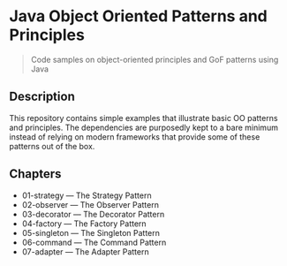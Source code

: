 # Java Object Oriented Patterns and Principles
> Code samples on object-oriented principles and GoF patterns using Java

## Description
This repository contains simple examples that illustrate basic OO patterns and principles. The dependencies are purposedly kept to a bare minimum instead of relying on modern frameworks that provide some of these patterns out of the box.

## Chapters
+ 01-strategy &mdash; The Strategy Pattern
+ 02-observer &mdash; The Observer Pattern
+ 03-decorator &mdash; The Decorator Pattern
+ 04-factory &mdash; The Factory Pattern
+ 05-singleton &mdash; The Singleton Pattern
+ 06-command &mdash; The Command Pattern
+ 07-adapter &mdash; The Adapter Pattern